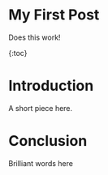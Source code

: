 # My First Post

Does this work!

{:toc}

# Introduction

A short piece here.

# Conclusion
Brilliant words here